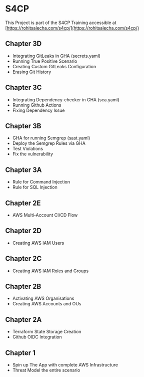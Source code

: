 # S4CP 

This Project is part of the S4CP Training accessible at [https://rohitsalecha.com/s4cp/](https://rohitsalecha.com/s4cp/)

## Chapter 3D

- Integrating GitLeaks in GHA (secrets.yaml) 
- Running True Positive Scenario
- Creating Custom GitLeaks Configuration
- Erasing Git History

## Chapter 3C

- Integrating Dependency-checker in GHA (sca.yaml)
- Running Github Actions
- Fixing Dependency Issue

## Chapter 3B

- GHA for running Semgrep (sast.yaml)
- Deploy the Semgrep Rules via GHA
- Test Violations
- Fix the vulnerability

## Chapter 3A

- Rule for Command Injection
- Rule for SQL Injection

## Chapter 2E

- AWS Multi-Account CI/CD Flow

## Chapter 2D

- Creating AWS IAM Users

## Chapter 2C

- Creating AWS IAM Roles and Groups

## Chapter 2B

- Activating AWS Organisations
- Creating AWS Accounts and OUs

## Chapter 2A

- Terraform State Storage Creation
- Github OIDC Integration

## Chapter 1

- Spin up The App with complete AWS Infrastructure
- Threat Model the entire scenario